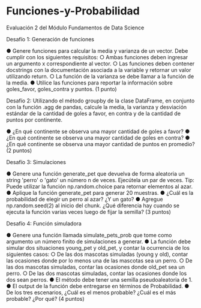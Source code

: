 # Funciones-y-Probabilidad
Evaluación 2 del Módulo Fundamentos de Data Science


Desafío 1: Generación de funciones

● Genere funciones para calcular la media y varianza de un vector. Debe cumplir con
los siguientes requisitos:
○ Ambas funciones deben ingresar un argumento x correspondiente al vector.
○ Las funciones deben contener docstrings con la documentación asociada a
la variable y retornar un valor utilizando return.
○ La función de la varianza se debe llamar a la función de la media.
● Utilice las funciones para reportar la información sobre goles_favor, goles_contra
y puntos.
(1 punto)

Desafío 2:
Utilizando el método groupby de la clase DataFrame, en conjunto con la función .agg de
pandas, calcule la media, la varianza y desviación estándar de la cantidad de goles a favor,
en contra y de la cantidad de puntos por continente.

● ¿En qué continente se observa una mayor cantidad de goles a favor?
● ¿En qué continente se observa una mayor cantidad de goles en contra?
● ¿En qué continente se observa una mayor cantidad de puntos en promedio?
(2 puntos)

Desafío 3: Simulaciones

● Genere una función generate_pet que devuelva de forma aleatoria un string
'perro' o 'gato' un número n de veces. Ejecútela un par de veces.
Tip: Puede utilizar la función np.random.choice para retornar elementos al azar.
● Aplique la función generate_pet para generar 20 muestras.
● ¿Cuál es la probabilidad de elegir un perro al azar? ¿Y un gato?
● Agregue np.random.seed(2) al inicio del chunk. ¿Qué diferencia hay cuando se
ejecuta la función varias veces luego de fijar la semilla?
(3 puntos)

Desafío 4: Función simuladora

● Genere una función llamada simulate_pets_prob que tome como argumento un
número finito de simulaciones a generar.
● La función debe simular dos situaciones young_pet y old_pet, y contar la
ocurrencia de los siguientes casos:
○ De las dos mascotas simuladas (young y old), contar las ocasiones donde
por lo menos una de las mascotas sea un perro.
○ De las dos mascotas simuladas, contar las ocasiones donde old_pet sea un
perro.
○ De las dos mascotas simuladas, contar las ocasiones donde los dos sean
perros.
● El método debe tener una semilla pseudoaleatoria de 1.
● El output de la función debe entregarse en términos de Probabilidad.
● De los tres escenarios, ¿Cuál es el menos probable? ¿Cuál es el más probable? ¿Por
qué?
(4 puntos)
